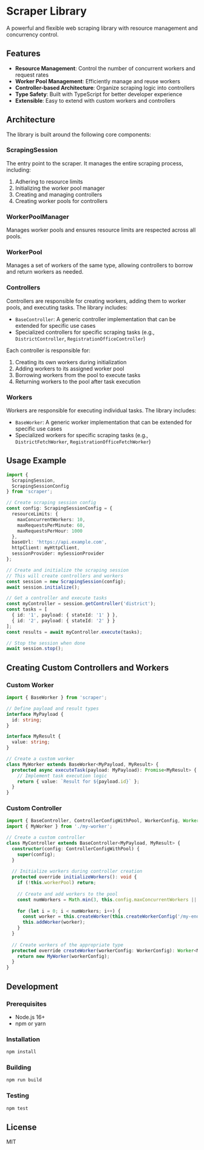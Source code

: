 # Scraper Library

A powerful and flexible web scraping library with resource management and concurrency control.

## Features

- **Resource Management**: Control the number of concurrent workers and request rates
- **Worker Pool Management**: Efficiently manage and reuse workers
- **Controller-based Architecture**: Organize scraping logic into controllers
- **Type Safety**: Built with TypeScript for better developer experience
- **Extensible**: Easy to extend with custom workers and controllers

## Architecture

The library is built around the following core components:

### ScrapingSession

The entry point to the scraper. It manages the entire scraping process, including:

1. Adhering to resource limits
2. Initializing the worker pool manager
3. Creating and managing controllers
4. Creating worker pools for controllers

### WorkerPoolManager

Manages worker pools and ensures resource limits are respected across all pools.

### WorkerPool

Manages a set of workers of the same type, allowing controllers to borrow and return workers as needed.

### Controllers

Controllers are responsible for creating workers, adding them to worker pools, and executing tasks. The library includes:

- `BaseController`: A generic controller implementation that can be extended for specific use cases
- Specialized controllers for specific scraping tasks (e.g., `DistrictController`, `RegistrationOfficeController`)

Each controller is responsible for:
1. Creating its own workers during initialization
2. Adding workers to its assigned worker pool
3. Borrowing workers from the pool to execute tasks
4. Returning workers to the pool after task execution

### Workers

Workers are responsible for executing individual tasks. The library includes:

- `BaseWorker`: A generic worker implementation that can be extended for specific use cases
- Specialized workers for specific scraping tasks (e.g., `DistrictFetchWorker`, `RegistrationOfficeFetchWorker`)

## Usage Example

```typescript
import { 
  ScrapingSession, 
  ScrapingSessionConfig
} from 'scraper';

// Create scraping session config
const config: ScrapingSessionConfig = {
  resourceLimits: {
    maxConcurrentWorkers: 10,
    maxRequestsPerMinute: 60,
    maxRequestsPerHour: 1000
  },
  baseUrl: 'https://api.example.com',
  httpClient: myHttpClient,
  sessionProvider: mySessionProvider
};

// Create and initialize the scraping session
// This will create controllers and workers
const session = new ScrapingSession(config);
await session.initialize();

// Get a controller and execute tasks
const myController = session.getController('district');
const tasks = [
  { id: '1', payload: { stateId: '1' } },
  { id: '2', payload: { stateId: '2' } }
];
const results = await myController.execute(tasks);

// Stop the session when done
await session.stop();
```

## Creating Custom Controllers and Workers

### Custom Worker

```typescript
import { BaseWorker } from 'scraper';

// Define payload and result types
interface MyPayload {
  id: string;
}

interface MyResult {
  value: string;
}

// Create a custom worker
class MyWorker extends BaseWorker<MyPayload, MyResult> {
  protected async executeTask(payload: MyPayload): Promise<MyResult> {
    // Implement task execution logic
    return { value: `Result for ${payload.id}` };
  }
}
```

### Custom Controller

```typescript
import { BaseController, ControllerConfigWithPool, WorkerConfig, Worker } from 'scraper';
import { MyWorker } from './my-worker';

// Create a custom controller
class MyController extends BaseController<MyPayload, MyResult> {
  constructor(config: ControllerConfigWithPool) {
    super(config);
  }
  
  // Initialize workers during controller creation
  protected override initializeWorkers(): void {
    if (!this.workerPool) return;
    
    // Create and add workers to the pool
    const numWorkers = Math.min(3, this.config.maxConcurrentWorkers || 5);
    
    for (let i = 0; i < numWorkers; i++) {
      const worker = this.createWorker(this.createWorkerConfig('/my-endpoint'));
      this.addWorker(worker);
    }
  }
  
  // Create workers of the appropriate type
  protected override createWorker(workerConfig: WorkerConfig): Worker<MyPayload, MyResult> {
    return new MyWorker(workerConfig);
  }
}
```

## Development

### Prerequisites

- Node.js 16+
- npm or yarn

### Installation

```bash
npm install
```

### Building

```bash
npm run build
```

### Testing

```bash
npm test
```

## License

MIT 